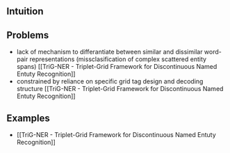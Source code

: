## Intuition

## Problems
- lack of mechanism to differantiate between similar and dissimilar word-pair representations (missclasification of complex scattered entity spans) [[TriG-NER - Triplet-Grid Framework for Discontinuous Named Entuty Recognition]]
-  constrained by reliance on specific grid tag design and decoding structure [[TriG-NER - Triplet-Grid Framework for Discontinuous Named Entuty Recognition]]

## Examples
 - [[TriG-NER - Triplet-Grid Framework for Discontinuous Named Entuty Recognition]]